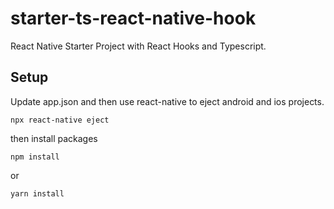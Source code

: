 # starter-ts-react-native-hook
React Native Starter Project with React Hooks and Typescript.

## Setup
Update app.json and then use react-native to eject android and ios projects.

`npx react-native eject`

then install packages

`npm install`

or

`yarn install`

